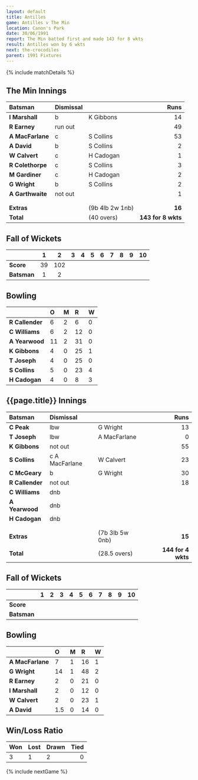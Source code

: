 ```yaml
---
layout: default
title: Antilles
game: Antilles v The Min
location: Canon's Park
date: 30/06/1991
report: The Min batted first and made 143 for 8 wkts
result: Antilles won by 6 wkts
next: the-crocodiles
parent: 1991 Fixtures
---
```


{% include matchDetails %}

## The Min Innings

| Batsman | Dismissal |  | Runs |
|:---|:---|---|---:|
| **I Marshall** | b | K Gibbons | 14 |
| **R Earney** | run out |  | 49 |
| **A MacFarlane** | c | S Collins | 53 |
| **A David** | b | S Collins | 2 |
| **W Calvert** | c | H Cadogan | 1 |
| **R Colethorpe** | c | S Collins | 3 |
| **M Gardiner** | c | H Cadogan | 2 |
| **G Wright** | b | S Collins | 2 |
| **A Garthwaite** | not out |  | 1 |
|  |  |  |  |
|  |  |  |  |
| **Extras** | | (9b 4lb 2w 1nb) | **16** |
| **Total** | | (40 overs) | **143 for 8 wkts** |

## Fall of Wickets

| | 1 | 2 | 3 | 4 | 5 | 6 | 7 | 8 | 9 | 10 |
|---|:---:|:---:|:---:|:---:|:---:|:---:|:---:|:---:|:---:|:---:|
| **Score** | 39 | 102 |  |  |  |  |  |  |  |  |
| **Batsman** | 1 | 2 |  |  |  |  |  |  |  |  |

## Bowling

| | O | M | R | W |
|---|:---|:---|:---|:---|
| **R Callender** | 6 | 2 | 6 | 0 |
| **C Williams** | 6 | 2 | 12 | 0 |
| **A Yearwood** | 11 | 2 | 31 | 0 |
| **K Gibbons** | 4 | 0 | 25 | 1 |
| **T Joseph** | 4 | 0 | 25 | 0 |
| **S Collins** | 5 | 0 | 23 | 4 |
| **H Cadogan** | 4 | 0 | 8 | 3 |

## {{page.title}} Innings

| Batsman | Dismissal |  | Runs |
|:---|:---|---|---:|
| **C Peak** | lbw | G Wright | 13 |
| **T Joseph** | lbw | A MacFarlane | 0 |
| **K Gibbons** | not out |  | 55 |
| **S Collins** | c A MacFarlane | W Calvert | 23 |
| **C McGeary** | b | G Wright | 30 |
| **R Callender** | not out |  | 18 |
| **C Williams** | dnb |  |  |
| **A Yearwood** | dnb |  |  |
| **H Cadogan** | dnb |  |  |
|  |  |  |  |
|  |  |  |  |
| **Extras** | | (7b 3lb 5w 0nb) | **15** |
| **Total** | | (28.5 overs) | **144 for 4 wkts** |

## Fall of Wickets

| | 1 | 2 | 3 | 4 | 5 | 6 | 7 | 8 | 9 | 10 |
|---|:---:|:---:|:---:|:---:|:---:|:---:|:---:|:---:|:---:|:---:|
| **Score** |  |  |  |  |  |  |  |  |  |  |
| **Batsman** |  |  |  |  |  |  |  |  |  |  |

## Bowling

| | O | M | R | W |
|---|:---|:---|:---|:---|
| **A MacFarlane** | 7 | 1 | 16 | 1 |
| **G Wright** | 14 | 1 | 48 | 2 |
| **R Earney** | 2 | 0 | 21 | 0 |
| **I Marshall** | 2 | 0 | 12 | 0 |
| **W Calvert** | 2 | 0 | 23 | 1 |
| **A David** | 1.5 | 0 | 14 | 0 |

## Win/Loss Ratio

| Won | Lost | Drawn | Tied |
|:---|:---|:---|---:|
| 3 | 1 | 2 | 0 |

{% include nextGame %}